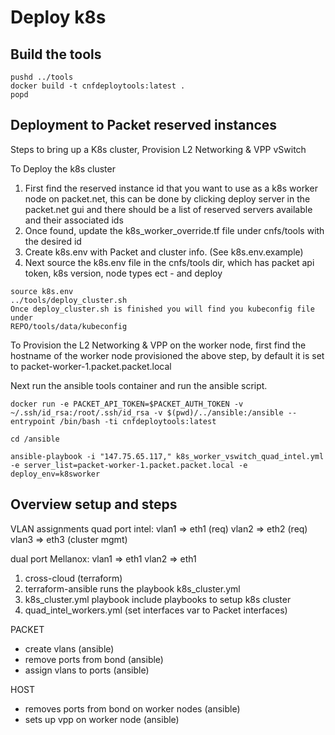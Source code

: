 # Deploy k8s

## Build the tools

```
pushd ../tools
docker build -t cnfdeploytools:latest .
popd
```


## Deployment to Packet reserved instances

Steps to bring up a K8s cluster, Provision L2 Networking & VPP vSwitch

To Deploy the k8s cluster
1. First find the reserved instance id that you want to use as a k8s worker node on packet.net, this can be done by clicking deploy server in the packet.net gui and there should be a list of reserved servers available and their associated ids
2. Once found, update the k8s_worker_override.tf file under cnfs/tools with the desired id
3. Create k8s.env with Packet and cluster info.  (See k8s.env.example)
4. Next source the k8s.env file in the cnfs/tools dir, which has packet api token, k8s version, node types ect - and deploy

```
source k8s.env
../tools/deploy_cluster.sh
Once deploy_cluster.sh is finished you will find you kubeconfig file under 
REPO/tools/data/kubeconfig
```

To Provision the L2 Networking & VPP on the worker node, first find the hostname of the worker node provisioned the above step, by default it is set to packet-worker-1.packet.packet.local

Next run the ansible tools container and run the ansible script.
```
docker run -e PACKET_API_TOKEN=$PACKET_AUTH_TOKEN -v ~/.ssh/id_rsa:/root/.ssh/id_rsa -v $(pwd)/../ansible:/ansible --entrypoint /bin/bash -ti cnfdeploytools:latest

cd /ansible

ansible-playbook -i "147.75.65.117," k8s_worker_vswitch_quad_intel.yml -e server_list=packet-worker-1.packet.packet.local -e deploy_env=k8sworker
```

## Overview setup and steps

VLAN assignments
quad port intel:
  vlan1 => eth1 (req)
  vlan2 => eth2 (req)
  vlan3 => eth3 (cluster mgmt)

dual port Mellanox:
   vlan1 => eth1
   vlan2 => eth1


1. cross-cloud (terraform)
2. terraform-ansible runs the playbook k8s_cluster.yml 
3. k8s_cluster.yml playbook include playbooks to setup k8s cluster
4. quad_intel_workers.yml (set interfaces var to Packet interfaces)

PACKET
  - create vlans (ansible)
  - remove ports from bond (ansible)
  - assign vlans to ports (ansible)

HOST
  - removes ports from bond on worker nodes (ansible)
  - sets up vpp on worker node (ansible)


